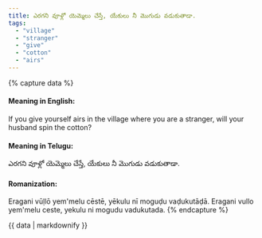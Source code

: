 ```yaml
---
title: ఎరగని వూళ్లో యెమ్మెలు చేస్తే, యేకులు నీ మొగుడు వడుకుతాడా.
tags:
  - "village"
  - "stranger"
  - "give"
  - "cotton"
  - "airs"
---
```


{% capture data %}
#### Meaning in English:
If you give yourself airs in the village where you are a stranger, will your husband spin the cotton?

#### Meaning in Telugu:
ఎరగని వూళ్లో యెమ్మెలు చేస్తే, యేకులు నీ మొగుడు వడుకుతాడా.

#### Romanization:
Eragani vūḷlō yem'melu cēstē, yēkulu nī moguḍu vaḍukutāḍā.
Eragani vullo yem'melu ceste, yekulu ni mogudu vadukutada.
{% endcapture %}

{{ data | markdownify }}

